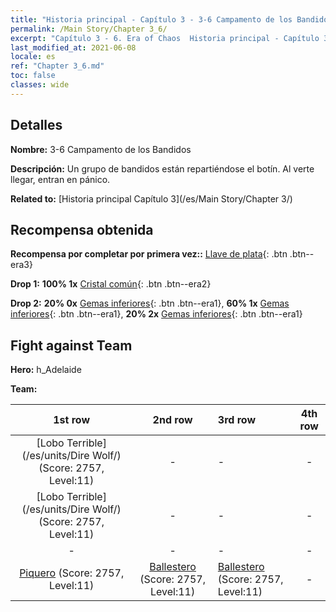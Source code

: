 ```yaml
---
title: "Historia principal - Capítulo 3 - 3-6 Campamento de los Bandidos"
permalink: /Main Story/Chapter 3_6/
excerpt: "Capítulo 3 - 6. Era of Chaos  Historia principal - Capítulo 3_6. 3-6 Campamento de los Bandidos"
last_modified_at: 2021-06-08
locale: es
ref: "Chapter 3_6.md"
toc: false
classes: wide
---
```


## Detalles

 **Nombre:** 3-6 Campamento de los Bandidos

 **Descripción:** Un grupo de bandidos están repartiéndose el botín. Al verte llegar, entran en pánico.

 **Related to:** [Historia principal Capítulo 3](/es/Main Story/Chapter 3/)

## Recompensa obtenida

 **Recompensa por completar por primera vez::** [Llave de plata](/ItemsES/con_693/){: .btn .btn--era3}

 **Drop 1:** **100% 1x** [Cristal común](/ItemsES/mat_11/){: .btn .btn--era2}

 **Drop 2:** **20% 0x** [Gemas inferiores](/ItemsES/mat_4/){: .btn .btn--era1}, **60% 1x** [Gemas inferiores](/ItemsES/mat_4/){: .btn .btn--era1}, **20% 2x** [Gemas inferiores](/ItemsES/mat_4/){: .btn .btn--era1}


## Fight against Team
 **Hero:** h_Adelaide

 **Team:**


  | 1st row | 2nd row | 3rd row | 4th row |
  |:----:|:----:|:----|:----:|
  | [Lobo Terrible](/es/units/Dire Wolf/) (Score: 2757, Level:11)  | - | - | - |
  | [Lobo Terrible](/es/units/Dire Wolf/) (Score: 2757, Level:11)  | - | - | - |
  | - | - | - | - |
  | [Piquero](/es/units/Pikeman/) (Score: 2757, Level:11)  | [Ballestero](/es/units/Marksman/) (Score: 2757, Level:11)  | [Ballestero](/es/units/Marksman/) (Score: 2757, Level:11)  | - |


